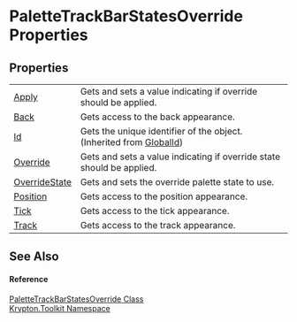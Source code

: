 # PaletteTrackBarStatesOverride Properties




## Properties
<table>
<tr>
<td><a href="cf1b4aca-28eb-9d72-1b0f-8332708ef768.md">Apply</a></td>
<td>Gets and sets a value indicating if override should be applied.</td></tr>
<tr>
<td><a href="51f27d92-a07b-ef9c-b0bf-c69c86be1783.md">Back</a></td>
<td>Gets access to the back appearance.</td></tr>
<tr>
<td><a href="71a6846f-bfb6-fb58-b361-6b43ae0583a8.md">Id</a></td>
<td>Gets the unique identifier of the object.<br />(Inherited from <a href="9ef2ca3a-e03e-8927-105a-2f9a6fbdf849.md">GlobalId</a>)</td></tr>
<tr>
<td><a href="585c2d1d-c938-03a4-d2d1-3e736e2a6989.md">Override</a></td>
<td>Gets and sets a value indicating if override state should be applied.</td></tr>
<tr>
<td><a href="2b9091bc-df35-5c7a-046f-4a0d21d9e777.md">OverrideState</a></td>
<td>Gets and sets the override palette state to use.</td></tr>
<tr>
<td><a href="2958c9f3-ab93-caaa-90d2-db2b76617e73.md">Position</a></td>
<td>Gets access to the position appearance.</td></tr>
<tr>
<td><a href="38827c30-7d60-2c4a-0957-625fe19c1e68.md">Tick</a></td>
<td>Gets access to the tick appearance.</td></tr>
<tr>
<td><a href="946a8d01-0638-448c-9041-3e4d305dbc9c.md">Track</a></td>
<td>Gets access to the track appearance.</td></tr>
</table>

## See Also


#### Reference
<a href="ed0f0da2-127e-fa49-3925-25a19bb935cd.md">PaletteTrackBarStatesOverride Class</a>  
<a href="79d2eac2-21f4-54ff-7552-b20c33c30600.md">Krypton.Toolkit Namespace</a>  
